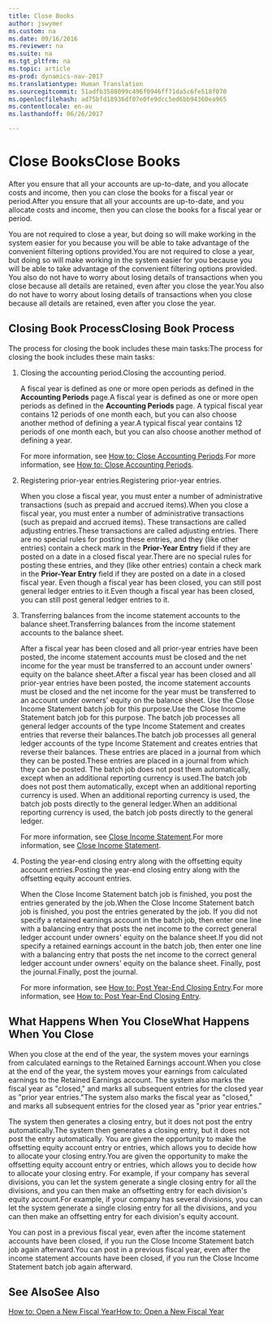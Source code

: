 ```yaml
---
title: Close Books
author: jswymer
ms.custom: na
ms.date: 09/16/2016
ms.reviewer: na
ms.suite: na
ms.tgt_pltfrm: na
ms.topic: article
ms-prod: dynamics-nav-2017
ms.translationtype: Human Translation
ms.sourcegitcommit: 51adfb3588099c496f0946ff71da5c6fe518f070
ms.openlocfilehash: ad75bfd18936df07e0fe9dcc5ed6bb94360ea965
ms.contentlocale: en-au
ms.lasthandoff: 06/26/2017

---
```

# <a name="close-books"></a><span data-ttu-id="f9a1a-102">Close Books</span><span class="sxs-lookup"><span data-stu-id="f9a1a-102">Close Books</span></span>
<span data-ttu-id="f9a1a-103">After you ensure that all your accounts are up-to-date, and you allocate costs and income, then you can close the books for a fiscal year or period.</span><span class="sxs-lookup"><span data-stu-id="f9a1a-103">After you ensure that all your accounts are up-to-date, and you allocate costs and income, then you can close the books for a fiscal year or period.</span></span>

<span data-ttu-id="f9a1a-104">You are not required to close a year, but doing so will make working in the system easier for you because you will be able to take advantage of the convenient filtering options provided.</span><span class="sxs-lookup"><span data-stu-id="f9a1a-104">You are not required to close a year, but doing so will make working in the system easier for you because you will be able to take advantage of the convenient filtering options provided.</span></span> <span data-ttu-id="f9a1a-105">You also do not have to worry about losing details of transactions when you close because all details are retained, even after you close the year.</span><span class="sxs-lookup"><span data-stu-id="f9a1a-105">You also do not have to worry about losing details of transactions when you close because all details are retained, even after you close the year.</span></span>

## <a name="closing-book-process"></a><span data-ttu-id="f9a1a-106">Closing Book Process</span><span class="sxs-lookup"><span data-stu-id="f9a1a-106">Closing Book Process</span></span>
<span data-ttu-id="f9a1a-107">The process for closing the book includes these main tasks:</span><span class="sxs-lookup"><span data-stu-id="f9a1a-107">The process for closing the book includes these main tasks:</span></span>

1. <span data-ttu-id="f9a1a-108">Closing the accounting period.</span><span class="sxs-lookup"><span data-stu-id="f9a1a-108">Closing the accounting period.</span></span>

    <span data-ttu-id="f9a1a-109">A fiscal year is defined as one or more open periods as defined in the **Accounting Periods** page.</span><span class="sxs-lookup"><span data-stu-id="f9a1a-109">A fiscal year is defined as one or more open periods as defined in the **Accounting Periods** page.</span></span> <span data-ttu-id="f9a1a-110">A typical fiscal year contains 12 periods of one month each, but you can also choose another method of defining a year.</span><span class="sxs-lookup"><span data-stu-id="f9a1a-110">A typical fiscal year contains 12 periods of one month each, but you can also choose another method of defining a year.</span></span>

    <span data-ttu-id="f9a1a-111">For more information, see [How to: Close Accounting Periods](year-close-account-periods.md).</span><span class="sxs-lookup"><span data-stu-id="f9a1a-111">For more information, see [How to: Close Accounting Periods](year-close-account-periods.md).</span></span>

2. <span data-ttu-id="f9a1a-112">Registering prior-year entries.</span><span class="sxs-lookup"><span data-stu-id="f9a1a-112">Registering prior-year entries.</span></span>

    <span data-ttu-id="f9a1a-113">When you close a fiscal year, you must enter a number of administrative transactions (such as prepaid and accrued items).</span><span class="sxs-lookup"><span data-stu-id="f9a1a-113">When you close a fiscal year, you must enter a number of administrative transactions (such as prepaid and accrued items).</span></span> <span data-ttu-id="f9a1a-114">These transactions are called adjusting entries.</span><span class="sxs-lookup"><span data-stu-id="f9a1a-114">These transactions are called adjusting entries.</span></span> <span data-ttu-id="f9a1a-115">There are no special rules for posting these entries, and they (like other entries) contain a check mark in the **Prior-Year Entry** field if they are posted on a date in a closed fiscal year.</span><span class="sxs-lookup"><span data-stu-id="f9a1a-115">There are no special rules for posting these entries, and they (like other entries) contain a check mark in the **Prior-Year Entry** field if they are posted on a date in a closed fiscal year.</span></span> <span data-ttu-id="f9a1a-116">Even though a fiscal year has been closed, you can still post general ledger entries to it.</span><span class="sxs-lookup"><span data-stu-id="f9a1a-116">Even though a fiscal year has been closed, you can still post general ledger entries to it.</span></span>

3. <span data-ttu-id="f9a1a-117">Transferring balances from the income statement accounts to the balance sheet.</span><span class="sxs-lookup"><span data-stu-id="f9a1a-117">Transferring balances from the income statement accounts to the balance sheet.</span></span>

    <span data-ttu-id="f9a1a-118">After a fiscal year has been closed and all prior-year entries have been posted, the income statement accounts must be closed and the net income for the year must be transferred to an account under owners' equity on the balance sheet.</span><span class="sxs-lookup"><span data-stu-id="f9a1a-118">After a fiscal year has been closed and all prior-year entries have been posted, the income statement accounts must be closed and the net income for the year must be transferred to an account under owners' equity on the balance sheet.</span></span> <span data-ttu-id="f9a1a-119">Use the Close Income Statement batch job for this purpose.</span><span class="sxs-lookup"><span data-stu-id="f9a1a-119">Use the Close Income Statement batch job for this purpose.</span></span> <span data-ttu-id="f9a1a-120">The batch job processes all general ledger accounts of the type Income Statement and creates entries that reverse their balances.</span><span class="sxs-lookup"><span data-stu-id="f9a1a-120">The batch job processes all general ledger accounts of the type Income Statement and creates entries that reverse their balances.</span></span> <span data-ttu-id="f9a1a-121">These entries are placed in a journal from which they can be posted.</span><span class="sxs-lookup"><span data-stu-id="f9a1a-121">These entries are placed in a journal from which they can be posted.</span></span> <span data-ttu-id="f9a1a-122">The batch job does not post them automatically, except when an additional reporting currency is used.</span><span class="sxs-lookup"><span data-stu-id="f9a1a-122">The batch job does not post them automatically, except when an additional reporting currency is used.</span></span> <span data-ttu-id="f9a1a-123">When an additional reporting currency is used, the batch job posts directly to the general ledger.</span><span class="sxs-lookup"><span data-stu-id="f9a1a-123">When an additional reporting currency is used, the batch job posts directly to the general ledger.</span></span>

    <span data-ttu-id="f9a1a-124">For more information, see [Close Income Statement](year-close-income-statement.md).</span><span class="sxs-lookup"><span data-stu-id="f9a1a-124">For more information, see [Close Income Statement](year-close-income-statement.md).</span></span>
4. <span data-ttu-id="f9a1a-125">Posting the year-end closing entry along with the offsetting equity account entries.</span><span class="sxs-lookup"><span data-stu-id="f9a1a-125">Posting the year-end closing entry along with the offsetting equity account entries.</span></span>

    <span data-ttu-id="f9a1a-126">When the Close Income Statement batch job is finished, you post the entries generated by the job.</span><span class="sxs-lookup"><span data-stu-id="f9a1a-126">When the Close Income Statement batch job is finished, you post the entries generated by the job.</span></span> <span data-ttu-id="f9a1a-127">If you did not specify a retained earnings account in the batch job, then enter one line with a balancing entry that posts the net income to the correct general ledger account under owners' equity on the balance sheet.</span><span class="sxs-lookup"><span data-stu-id="f9a1a-127">If you did not specify a retained earnings account in the batch job, then enter one line with a balancing entry that posts the net income to the correct general ledger account under owners' equity on the balance sheet.</span></span> <span data-ttu-id="f9a1a-128">Finally, post the journal.</span><span class="sxs-lookup"><span data-stu-id="f9a1a-128">Finally, post the journal.</span></span>

    <span data-ttu-id="f9a1a-129">For more information, see [How to: Post Year-End Closing Entry](year-how-post-year-end-close-entry.md).</span><span class="sxs-lookup"><span data-stu-id="f9a1a-129">For more information, see [How to: Post Year-End Closing Entry](year-how-post-year-end-close-entry.md).</span></span>

## <a name="what-happens-when-you-close"></a><span data-ttu-id="f9a1a-130">What Happens When You Close</span><span class="sxs-lookup"><span data-stu-id="f9a1a-130">What Happens When You Close</span></span>
<span data-ttu-id="f9a1a-131">When you close at the end of the year, the system moves your earnings from calculated earnings to the Retained Earnings account.</span><span class="sxs-lookup"><span data-stu-id="f9a1a-131">When you close at the end of the year, the system moves your earnings from calculated earnings to the Retained Earnings account.</span></span> <span data-ttu-id="f9a1a-132">The system also marks the fiscal year as "closed," and marks all subsequent entries for the closed year as "prior year entries."</span><span class="sxs-lookup"><span data-stu-id="f9a1a-132">The system also marks the fiscal year as "closed," and marks all subsequent entries for the closed year as "prior year entries."</span></span>

<span data-ttu-id="f9a1a-133">The system then generates a closing entry, but it does not post the entry automatically.</span><span class="sxs-lookup"><span data-stu-id="f9a1a-133">The system then generates a closing entry, but it does not post the entry automatically.</span></span> <span data-ttu-id="f9a1a-134">You are given the opportunity to make the offsetting equity account entry or entries, which allows you to decide how to allocate your closing entry.</span><span class="sxs-lookup"><span data-stu-id="f9a1a-134">You are given the opportunity to make the offsetting equity account entry or entries, which allows you to decide how to allocate your closing entry.</span></span> <span data-ttu-id="f9a1a-135">For example, if your company has several divisions, you can let the system generate a single closing entry for all the divisions, and you can then make an offsetting entry for each division's equity account.</span><span class="sxs-lookup"><span data-stu-id="f9a1a-135">For example, if your company has several divisions, you can let the system generate a single closing entry for all the divisions, and you can then make an offsetting entry for each division's equity account.</span></span>

<span data-ttu-id="f9a1a-136">You can post in a previous fiscal year, even after the income statement accounts have been closed, if you run the Close Income Statement batch job again afterward.</span><span class="sxs-lookup"><span data-stu-id="f9a1a-136">You can post in a previous fiscal year, even after the income statement accounts have been closed, if you run the Close Income Statement batch job again afterward.</span></span>

## <a name="see-also"></a><span data-ttu-id="f9a1a-137">See Also</span><span class="sxs-lookup"><span data-stu-id="f9a1a-137">See Also</span></span>
[<span data-ttu-id="f9a1a-138">How to: Open a New Fiscal Year</span><span class="sxs-lookup"><span data-stu-id="f9a1a-138">How to: Open a New Fiscal Year</span></span>](finance-setup-how-open-new-fiscal-year.md)

